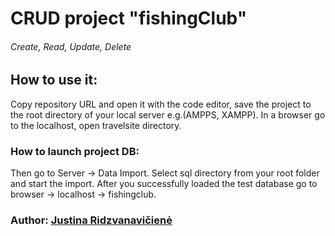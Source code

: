 # CRUD project "fishingClub"
###### Create, Read, Update, Delete 

## How to use it:
Copy repository URL and open it with the code editor, save the project to the root directory of your local server e.g.(AMPPS, XAMPP). In a browser go to the localhost, open travelsite directory.
### How to launch project DB:
Then go to Server -> Data Import. Select sql directory from your root folder and start the import.
After you successfully loaded the test database go to browser -> localhost -> fishingclub.

### Author: [Justina Ridzvanavičienė](https://github.com/JustinaRidz)
